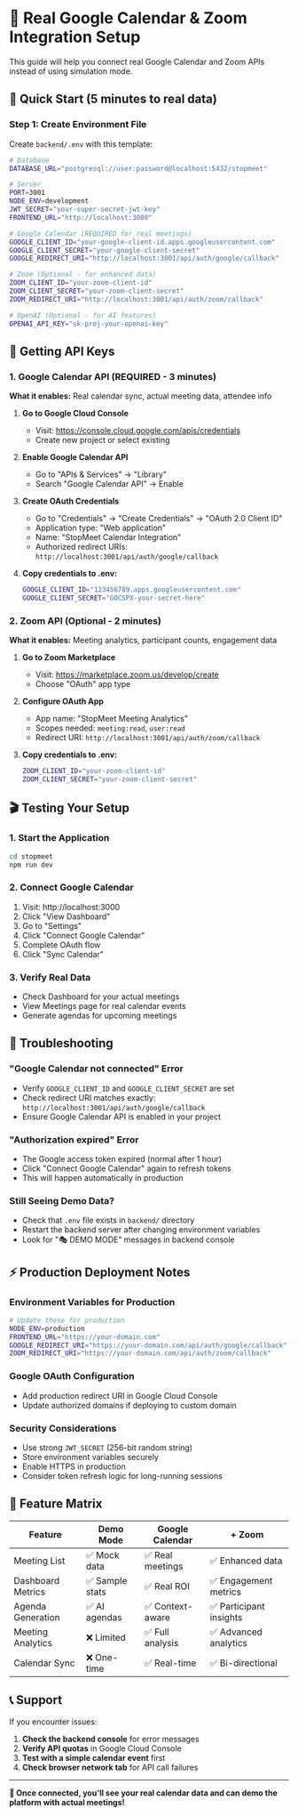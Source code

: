 # 🚀 Real Google Calendar & Zoom Integration Setup

This guide will help you connect real Google Calendar and Zoom APIs instead of using simulation mode.

## 🎯 Quick Start (5 minutes to real data)

### Step 1: Create Environment File
Create `backend/.env` with this template:

```bash
# Database
DATABASE_URL="postgresql://user:password@localhost:5432/stopmeet"

# Server
PORT=3001
NODE_ENV=development
JWT_SECRET="your-super-secret-jwt-key"
FRONTEND_URL="http://localhost:3000"

# Google Calendar (REQUIRED for real meetings)
GOOGLE_CLIENT_ID="your-google-client-id.apps.googleusercontent.com"
GOOGLE_CLIENT_SECRET="your-google-client-secret"
GOOGLE_REDIRECT_URI="http://localhost:3001/api/auth/google/callback"

# Zoom (Optional - for enhanced data)
ZOOM_CLIENT_ID="your-zoom-client-id"
ZOOM_CLIENT_SECRET="your-zoom-client-secret"
ZOOM_REDIRECT_URI="http://localhost:3001/api/auth/zoom/callback"

# OpenAI (Optional - for AI features)
OPENAI_API_KEY="sk-proj-your-openai-key"
```

## 🔑 Getting API Keys

### 1. Google Calendar API (REQUIRED - 3 minutes)

**What it enables:** Real calendar sync, actual meeting data, attendee info

1. **Go to Google Cloud Console**
   - Visit: https://console.cloud.google.com/apis/credentials
   - Create new project or select existing

2. **Enable Google Calendar API**
   - Go to "APIs & Services" → "Library"
   - Search "Google Calendar API" → Enable

3. **Create OAuth Credentials**
   - Go to "Credentials" → "Create Credentials" → "OAuth 2.0 Client ID"
   - Application type: "Web application"
   - Name: "StopMeet Calendar Integration"
   - Authorized redirect URIs: `http://localhost:3001/api/auth/google/callback`

4. **Copy credentials to .env:**
   ```bash
   GOOGLE_CLIENT_ID="123456789.apps.googleusercontent.com"
   GOOGLE_CLIENT_SECRET="GOCSPX-your-secret-here"
   ```

### 2. Zoom API (Optional - 2 minutes)

**What it enables:** Meeting analytics, participant counts, engagement data

1. **Go to Zoom Marketplace**
   - Visit: https://marketplace.zoom.us/develop/create
   - Choose "OAuth" app type

2. **Configure OAuth App**
   - App name: "StopMeet Meeting Analytics"
   - Scopes needed: `meeting:read`, `user:read`
   - Redirect URI: `http://localhost:3001/api/auth/zoom/callback`

3. **Copy credentials to .env:**
   ```bash
   ZOOM_CLIENT_ID="your-zoom-client-id"
   ZOOM_CLIENT_SECRET="your-zoom-client-secret"
   ```

## 🎬 Testing Your Setup

### 1. Start the Application
```bash
cd stopmeet
npm run dev
```

### 2. Connect Google Calendar
1. Visit: http://localhost:3000
2. Click "View Dashboard" 
3. Go to "Settings"
4. Click "Connect Google Calendar"
5. Complete OAuth flow
6. Click "Sync Calendar"

### 3. Verify Real Data
- Check Dashboard for your actual meetings
- View Meetings page for real calendar events
- Generate agendas for upcoming meetings

## 🔧 Troubleshooting

### "Google Calendar not connected" Error
- Verify `GOOGLE_CLIENT_ID` and `GOOGLE_CLIENT_SECRET` are set
- Check redirect URI matches exactly: `http://localhost:3001/api/auth/google/callback`
- Ensure Google Calendar API is enabled in your project

### "Authorization expired" Error
- The Google access token expired (normal after 1 hour)
- Click "Connect Google Calendar" again to refresh tokens
- This will happen automatically in production

### Still Seeing Demo Data?
- Check that `.env` file exists in `backend/` directory
- Restart the backend server after changing environment variables
- Look for "🎭 DEMO MODE" messages in backend console

## ⚡ Production Deployment Notes

### Environment Variables for Production
```bash
# Update these for production
NODE_ENV=production
FRONTEND_URL="https://your-domain.com"
GOOGLE_REDIRECT_URI="https://your-domain.com/api/auth/google/callback"
ZOOM_REDIRECT_URI="https://your-domain.com/api/auth/zoom/callback"
```

### Google OAuth Configuration
- Add production redirect URI in Google Cloud Console
- Update authorized domains if deploying to custom domain

### Security Considerations
- Use strong `JWT_SECRET` (256-bit random string)
- Store environment variables securely
- Enable HTTPS in production
- Consider token refresh logic for long-running sessions

## 🎯 Feature Matrix

| Feature | Demo Mode | Google Calendar | + Zoom |
|---------|-----------|-----------------|--------|
| Meeting List | ✅ Mock data | ✅ Real meetings | ✅ Enhanced data |
| Dashboard Metrics | ✅ Sample stats | ✅ Real ROI | ✅ Engagement metrics |
| Agenda Generation | ✅ AI agendas | ✅ Context-aware | ✅ Participant insights |
| Meeting Analytics | ❌ Limited | ✅ Full analysis | ✅ Advanced analytics |
| Calendar Sync | ❌ One-time | ✅ Real-time | ✅ Bi-directional |

## 📞 Support

If you encounter issues:

1. **Check the backend console** for error messages
2. **Verify API quotas** in Google Cloud Console  
3. **Test with a simple calendar event** first
4. **Check browser network tab** for API call failures

---

**🎉 Once connected, you'll see your real calendar data and can demo the platform with actual meetings!** 
